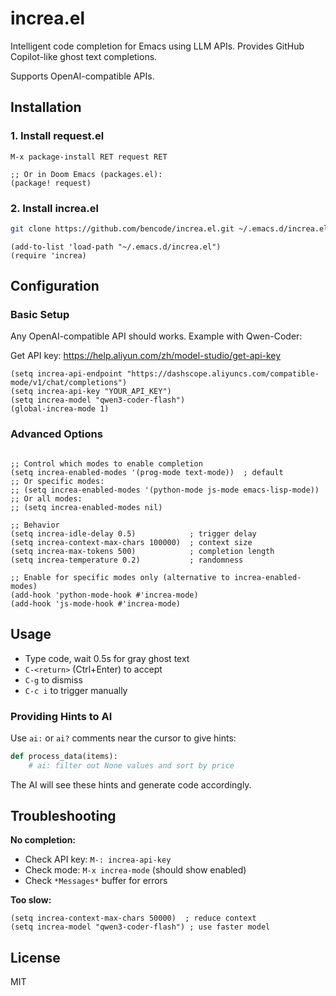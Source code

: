 # increa.el

Intelligent code completion for Emacs using LLM APIs. Provides GitHub Copilot-like ghost text completions.

Supports OpenAI-compatible APIs.

## Installation

### 1. Install request.el

```elisp
M-x package-install RET request RET

;; Or in Doom Emacs (packages.el):
(package! request)
```

### 2. Install increa.el

```bash
git clone https://github.com/bencode/increa.el.git ~/.emacs.d/increa.el
```


```elisp
(add-to-list 'load-path "~/.emacs.d/increa.el")
(require 'increa)
```

## Configuration

### Basic Setup

Any OpenAI-compatible API should works. Example with Qwen-Coder:

Get API key: https://help.aliyun.com/zh/model-studio/get-api-key

```elisp
(setq increa-api-endpoint "https://dashscope.aliyuncs.com/compatible-mode/v1/chat/completions")
(setq increa-api-key "YOUR_API_KEY")
(setq increa-model "qwen3-coder-flash")
(global-increa-mode 1)
```

### Advanced Options

```elisp

;; Control which modes to enable completion
(setq increa-enabled-modes '(prog-mode text-mode))  ; default
;; Or specific modes:
;; (setq increa-enabled-modes '(python-mode js-mode emacs-lisp-mode))
;; Or all modes:
;; (setq increa-enabled-modes nil)

;; Behavior
(setq increa-idle-delay 0.5)            ; trigger delay
(setq increa-context-max-chars 100000)  ; context size
(setq increa-max-tokens 500)            ; completion length
(setq increa-temperature 0.2)           ; randomness

;; Enable for specific modes only (alternative to increa-enabled-modes)
(add-hook 'python-mode-hook #'increa-mode)
(add-hook 'js-mode-hook #'increa-mode)
```

## Usage

- Type code, wait 0.5s for gray ghost text
- `C-<return>` (Ctrl+Enter) to accept
- `C-g` to dismiss
- `C-c i` to trigger manually

### Providing Hints to AI

Use `ai:` or `ai?` comments near the cursor to give hints:

```python
def process_data(items):
    # ai: filter out None values and sort by price
```

The AI will see these hints and generate code accordingly.

## Troubleshooting

**No completion:**
- Check API key: `M-: increa-api-key`
- Check mode: `M-x increa-mode` (should show enabled)
- Check `*Messages*` buffer for errors

**Too slow:**
```elisp
(setq increa-context-max-chars 50000)  ; reduce context
(setq increa-model "qwen3-coder-flash") ; use faster model
```

## License

MIT
